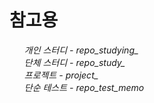<h1>참고용</h1>
<div>
  <ul style="list-style:none; font-style:italic;">
    <li>개인 스터디 - repo_studying_</li>
    <li>단체 스터디 - repo_study_</li>
    <li>프로젝트 - project_</li>
    <li>단순 테스트 - repo_test_memo</li>
  </ul>
</div>



